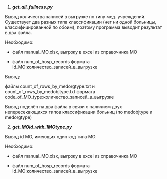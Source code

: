 1) ***get_all_fullness.py***

Вывод количества записей в выгрузке по типу мед. учреждений. 
Существует два разных типа классификации (нет ни одной больницы, классифицированной по обоим),
поэтому программа выводит результат в два файла.


Необходимо:

- файл manual_MO.xlsx, выгрзку в excel из справочника МО

- файл num_of_hosp_records формата id_МО:количество_записей_в_выгрузке


Вывод:

файлы count_of_rows_by_medorgtype.txt и count_of_rows_by_medobjtype.txt 
формата code_of_MO_type:количество_записей_в_выгрузке

Вывод поделён на два файла в связи с наличием двух непересекающихся типов 
классификации больниц (по medobjtype и medorgtype)

2) ***get_MOid_with_1MOtype.py***

Вывод id МО, имеющих один код типа МО.

Необходимо:

- файл manual_MO.xlsx, выгрзку в excel из справочника МО

- файл num_of_hosp_records формата id_МО:количество_записей_в_выгрузке
